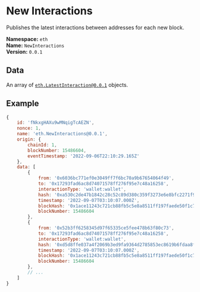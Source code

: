 # New Interactions

Publishes the latest interactions between addresses for each new block.

**Namespace:**  `eth`<br>
**Name:**  `NewInteractions`<br>
**Version:**  `0.0.1`<br>

## Data

An array of [`eth.LatestInteraction@0.0.1`](/live-objects/eth/LatestInteraction/eth.LatestInteraction@0.0.1.md) objects.

## Example

```javascript
{
    id: 'fNkxgHAXu9wMNqigTcAEZN',
    nonce: 1,
    name: 'eth.NewInteractions@0.0.1',
    origin: {
        chainId: 1,
        blockNumber: 15486604,
        eventTimestamp: '2022-09-06T22:10:29.165Z'
    },
    data: [
        {
            from: '0x6036bc771ef0e3049ff7f6bc70a9b67654064f49',
            to: '0x17293fad6ac8d74071578ff276f95e7c48a16258',
            interactionType: 'wallet:wallet',
            hash: '0xa530c2de47b1842c28c52c89d380c359f3273e6e8bfc2271f9b917305550894b',
            timestamp: '2022-09-07T03:10:07.000Z',
            blockHash: '0x1ace11243c721cb88fb5c5e8a8511ff197faede50f1c7901d0ade88e02da9582',
            blockNumber: 15486604
        },
        {
            from: '0x52b3ff6258345d97f65335ce5fee478b63f80c73',
            to: '0x17293fad6ac8d74071578ff276f95e7c48a16258',
            interactionType: 'wallet:wallet',
            hash: '0xd5d8ffe037a4f2069b3ed9fa9364d2785853ec8619b6fdaa8fedb0424798f74c',
            timestamp: '2022-09-07T03:10:07.000Z',
            blockHash: '0x1ace11243c721cb88fb5c5e8a8511ff197faede50f1c7901d0ade88e02da9582',
            blockNumber: 15486604
        },
        // ...
    ]
}
```